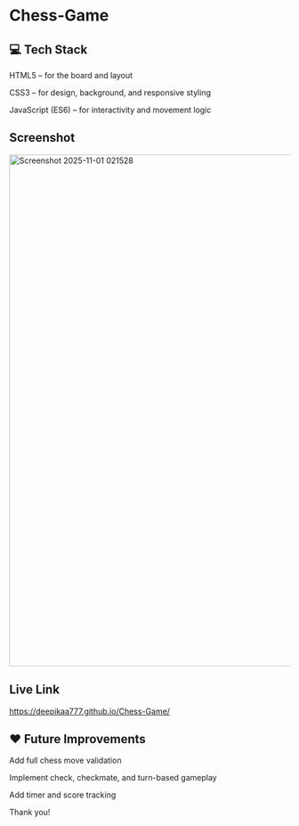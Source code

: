 # Chess-Game


## 💻 Tech Stack

HTML5 – for the board and layout

CSS3 – for design, background, and responsive styling

JavaScript (ES6) – for interactivity and movement logic

## Screenshot

<img width="1908" height="919" alt="Screenshot 2025-11-01 021528" src="https://github.com/user-attachments/assets/2463ef29-ed54-4ecf-872a-d8413686ad26" />

## Live Link
https://deepikaa777.github.io/Chess-Game/

## ❤️ Future Improvements

Add full chess move validation

Implement check, checkmate, and turn-based gameplay

Add timer and score tracking

Thank you!
